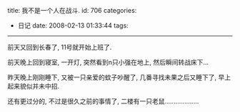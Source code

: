 title: 我不是一个人在战斗.
id: 706
categories:
  - 日记
date: 2008-02-13 01:33:44
tags:
---

前天又回到长春了, 11号就开始上班了.

前天晚上回到寝室, 一开灯, 突然看到n只小强在地上, 然后瞬间转战床下...

昨天晚上刚刚睡下, 又被一只亲爱的蚊子吵醒了, 几番寻找未果之后又睡下了, 早上起来貌似并未中招.

还有更过分的, 不过是很久之前的事情了, 二楼有一只老鼠...................